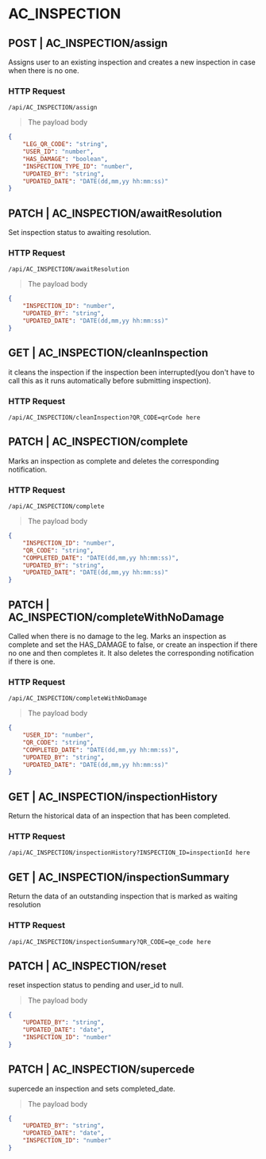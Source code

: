 # AC_INSPECTION

## POST | AC_INSPECTION/assign
Assigns user to an existing inspection and creates a new inspection in case when there is no one.

### HTTP Request

`/api/AC_INSPECTION/assign`

> The payload body

```json
{
    "LEG_QR_CODE": "string",
    "USER_ID": "number",
    "HAS_DAMAGE": "boolean",
    "INSPECTION_TYPE_ID": "number",
    "UPDATED_BY": "string",
    "UPDATED_DATE": "DATE(dd,mm,yy hh:mm:ss)"
}
```  

## PATCH | AC_INSPECTION/awaitResolution
Set inspection status to awaiting resolution.  

### HTTP Request

`/api/AC_INSPECTION/awaitResolution`

> The payload body

```json
{
    "INSPECTION_ID": "number",
    "UPDATED_BY": "string",
    "UPDATED_DATE": "DATE(dd,mm,yy hh:mm:ss)"
}
```  
## GET | AC_INSPECTION/cleanInspection
it cleans the inspection if the inspection been interrupted(you don't have to call this as it runs automatically before submitting inspection).  

### HTTP Request

`/api/AC_INSPECTION/cleanInspection?QR_CODE=qrCode here`

## PATCH | AC_INSPECTION/complete
Marks an inspection as complete and deletes the corresponding notification.

### HTTP Request

`/api/AC_INSPECTION/complete`

> The payload body

```json
{
    "INSPECTION_ID": "number",
    "QR_CODE": "string",
    "COMPLETED_DATE": "DATE(dd,mm,yy hh:mm:ss)",
    "UPDATED_BY": "string",
    "UPDATED_DATE": "DATE(dd,mm,yy hh:mm:ss)"
}
```  
## PATCH | AC_INSPECTION/completeWithNoDamage
Called when there is no damage to the leg.
Marks an inspection as complete and set the HAS_DAMAGE to false, or create an inspection if there no one and then completes it. 
It also deletes the corresponding notification if there is one.

### HTTP Request

`/api/AC_INSPECTION/completeWithNoDamage`

> The payload body

```json
{
    "USER_ID": "number",
    "QR_CODE": "string",
    "COMPLETED_DATE": "DATE(dd,mm,yy hh:mm:ss)",
    "UPDATED_BY": "string",
    "UPDATED_DATE": "DATE(dd,mm,yy hh:mm:ss)"
}
```  
## GET | AC_INSPECTION/inspectionHistory
Return the historical data of an inspection that has been completed. 
### HTTP Request

`/api/AC_INSPECTION/inspectionHistory?INSPECTION_ID=inspectionId here`


## GET | AC_INSPECTION/inspectionSummary
Return the data of an outstanding inspection that is marked as waiting resolution
### HTTP Request

`/api/AC_INSPECTION/inspectionSummary?QR_CODE=qe_code here`
## PATCH | AC_INSPECTION/reset
reset inspection status to pending and user_id to null.

> The payload body

```json
{
    "UPDATED_BY": "string",
    "UPDATED_DATE": "date",
    "INSPECTION_ID": "number"
}
``` 

## PATCH | AC_INSPECTION/supercede
supercede an inspection and sets completed_date.

> The payload body  

```json
{
    "UPDATED_BY": "string",
    "UPDATED_DATE": "date",
    "INSPECTION_ID": "number"
}
```